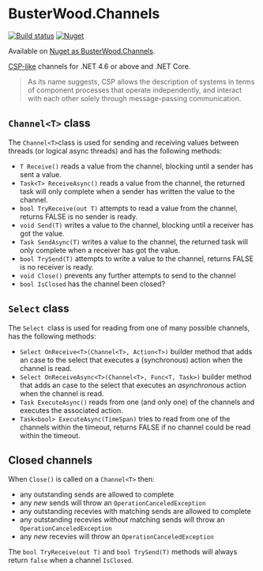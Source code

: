 # BusterWood.Channels
[![Build status](https://ci.appveyor.com/api/projects/status/3rhcyru862ynx0aj/branch/master?svg=true)](https://ci.appveyor.com/project/busterwood/busterwood-channels/branch/master) [![Nuget](https://img.shields.io/nuget/v/BusterWood.Channels.svg)](https://www.nuget.org/packages/BusterWood.Channels)

Available on [Nuget as BusterWood.Channels](https://www.nuget.org/packages/BusterWood.Channels).

[CSP-like](https://en.wikipedia.org/wiki/Communicating_sequential_processes) channels for .NET 4.6 or above and .NET Core.

> As its name suggests, CSP allows the description of systems in terms of component processes that operate independently, 
> and interact with each other solely through message-passing communication.


## `Channel<T>` class 
The `Channel<T>`class is used for sending and receiving values between threads (or logical async threads) and has the following methods:

* `T Receive()` reads a value from the channel, blocking until a sender has sent a value.
* `Task<T> ReceiveAsync()` reads a value from the channel, the returned task will only complete when a sender has written the value to the channel.
* `bool TryReceive(out T)` attempts to read a value from the channel, returns FALSE is no sender is ready.
* `void Send(T)` writes a value to the channel, blocking until a receiver has got the value.
* `Task SendAsync(T)` writes a value to the channel, the returned task will only complete when a receiver has got the value.
* `bool TrySend(T)` attempts to write a value to the channel, returns FALSE is no receiver is ready.
* `void Close()` prevents any further attempts to send to the channel
* `bool IsClosed` has the channel been closed?

## `Select` class 
The `Select `class is used for reading from one of many possible channels, has the following methods:

* `Select OnReceive<T>(Channel<T>, Action<T>)` builder method that adds an case to the select that executes a (synchronous) action when the channel is read.
* `Select OnReceiveAsync<T>(Channel<T>, Func<T, Task>)` builder method that adds an case to the select that executes an *asynchronous* action when the channel is read.
* `Task ExecuteAsync()` reads from one (and only one) of the channels and executes the associated action.
* `Task<bool> ExecuteAsync(TimeSpan)` tries to read from one of the channels within the timeout, returns FALSE if no channel could be read within the timeout.

## Closed channels

When `Close()` is called on a `Channel<T>` then:

* any outstanding sends are allowed to complete
* any *new* sends will throw an `OperationCanceledException`
* any outstanding recevies with matching sends are allowed to complete
* any outstanding recevies *without* matching sends will throw an `OperationCanceledException`
* any *new* recevies will throw an `OperationCanceledException`

The `bool TryReceive(out T)` and `bool TrySend(T)` methods will always return `false` when a channel `IsClosed`.
